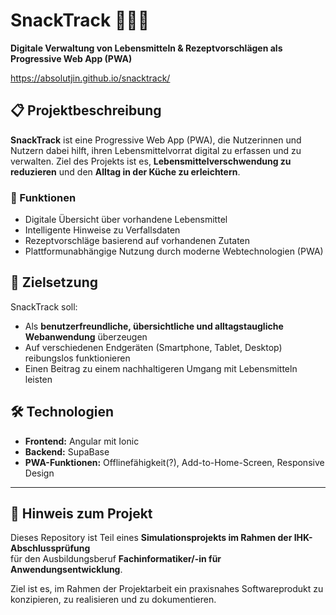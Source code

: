 # SnackTrack 🍎🥕📱  
**Digitale Verwaltung von Lebensmitteln & Rezeptvorschlägen als Progressive Web App (PWA)**

https://absolutjin.github.io/snacktrack/

## 📋 Projektbeschreibung

**SnackTrack** ist eine Progressive Web App (PWA), die Nutzerinnen und Nutzern dabei hilft, ihren Lebensmittelvorrat digital zu erfassen und zu verwalten. Ziel des Projekts ist es, **Lebensmittelverschwendung zu reduzieren** und den **Alltag in der Küche zu erleichtern**.

### 🧩 Funktionen
- Digitale Übersicht über vorhandene Lebensmittel
- Intelligente Hinweise zu Verfallsdaten
- Rezeptvorschläge basierend auf vorhandenen Zutaten
- Plattformunabhängige Nutzung durch moderne Webtechnologien (PWA)

## 🎯 Zielsetzung

SnackTrack soll:
- Als **benutzerfreundliche, übersichtliche und alltagstaugliche Webanwendung** überzeugen
- Auf verschiedenen Endgeräten (Smartphone, Tablet, Desktop) reibungslos funktionieren
- Einen Beitrag zu einem nachhaltigeren Umgang mit Lebensmitteln leisten

## 🛠️ Technologien

- **Frontend:** Angular mit Ionic
- **Backend:** SupaBase
- **PWA-Funktionen:** Offlinefähigkeit(?), Add-to-Home-Screen, Responsive Design

---

## 🧪 Hinweis zum Projekt

Dieses Repository ist Teil eines **Simulationsprojekts im Rahmen der IHK-Abschlussprüfung**  
für den Ausbildungsberuf **Fachinformatiker/-in für Anwendungsentwicklung**.

Ziel ist es, im Rahmen der Projektarbeit ein praxisnahes Softwareprodukt zu konzipieren, zu realisieren und zu dokumentieren.
